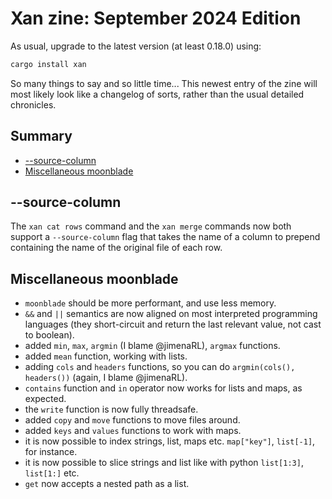 # Xan zine: September 2024 Edition

As usual, upgrade to the latest version (at least 0.18.0) using:

```bash
cargo install xan
```

So many things to say and so little time... This newest entry of the zine will most likely look like a changelog of sorts, rather than the usual detailed chronicles.

## Summary

- [--source-column](#--source-column)
- [Miscellaneous moonblade](#miscellaneous-moonblade)

## --source-column

The `xan cat rows` command and the `xan merge` commands now both support a `--source-column` flag that takes the name of a column to prepend containing the name of the original file of each row.

## Miscellaneous moonblade

- `moonblade` should be more performant, and use less memory.
- `&&` and `||` semantics are now aligned on most interpreted programming languages (they short-circuit and return the last relevant value, not cast to boolean).
- added `min`, `max`, `argmin` (I blame @jimenaRL), `argmax` functions.
- added `mean` function, working with lists.
- adding `cols` and `headers` functions, so you can do `argmin(cols(), headers())` (again, I blame @jimenaRL).
- `contains` function and `in` operator now works for lists and maps, as expected.
- the `write` function is now fully threadsafe.
- added `copy` and `move` functions to move files around.
- added `keys` and `values` functions to work with maps.
- it is now possible to index strings, list, maps etc. `map["key"]`, `list[-1]`, for instance.
- it is now possible to slice strings and list like with python `list[1:3]`, `list[1:]` etc.
- `get` now accepts a nested path as a list.